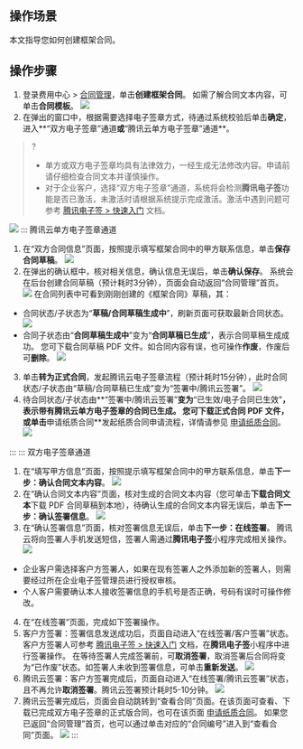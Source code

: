 ## 操作场景

本文指导您如何创建框架合同。

## 操作步骤

1. 登录费用中心 > [合同管理](https://console.cloud.tencent.com/expense/contract)，单击**创建框架合同**。
如需了解合同文本内容，可单击**合同模板**。
![](https://qcloudimg.tencent-cloud.cn/raw/2c7c431d47096cde55327aa9e19da8f1.png)
2. 在弹出的窗口中，根据需要选择电子签章方式，待通过系统校验后单击**确定**，进入**“双方电子签章”通道**或**“腾讯云单方电子签章”通道**。
>? 
> - 单方或双方电子签章均具有法律效力，一经生成无法修改内容。申请前请仔细检查合同文本并谨慎操作。
> - 对于企业客户，选择“双方电子签章”通道，系统将会检测**腾讯电子签**功能是否已激活，未激活时请根据系统提示完成激活。激活中遇到问题可参考 [腾讯电子签 > 快速入门](https://cloud.tencent.com/document/product/1323/53882) 文档。
> 
![](https://qcloudimg.tencent-cloud.cn/raw/b6e0f7d5fe0bcf7093bcdb4d3cc4ca3f.png)
<dx-tabs>
::: 腾讯云单方电子签章通道
1. 在“双方合同信息”页面，按照提示填写框架合同中的甲方联系信息，单击**保存合同草稿**。
![](https://qcloudimg.tencent-cloud.cn/raw/5d56e379392d7864b61f0f71fd4b8aa5.png)
2. 在弹出的确认框中，核对相关信息，确认信息无误后，单击**确认保存**。
系统会在后台创建合同草稿（预计耗时3分钟），页面会自动返回“合同管理”首页。
![](https://qcloudimg.tencent-cloud.cn/raw/eea74c0a9a8eab2f6ea61d3ce2299ee9.png)
在合同列表中可看到刚刚创建的《框架合同》草稿，其：
 - 合同状态/子状态为“**草稿/合同草稿生成中**”，刷新页面可获取最新合同状态。
 ![](https://qcloudimg.tencent-cloud.cn/raw/b30276a2f40688268597ec9e8745d0ac.png)
 - 合同子状态由“**合同草稿生成中**”变为“**合同草稿已生成**”，表示合同草稿生成成功。
 您可下载合同草稿 PDF 文件。如合同内容有误，也可操作**作废**，作废后可**删除**。
 ![](https://qcloudimg.tencent-cloud.cn/raw/7377e65c63285050bd9c7dc7bab8843b.png)
3. 单击**转为正式合同**，发起腾讯云电子签章流程（预计耗时15分钟），此时合同状态/子状态由“草稿/合同草稿已生成”变为“签署中/腾讯云签署”。
![](https://qcloudimg.tencent-cloud.cn/raw/1c1f29f26142923e36e7632aeebd5e82.png)
4. 待合同状态/子状态由**“签署中/腾讯云签署”**变为**“已生效/电子合同已生效”**，表示带有腾讯云单方电子签章的合同已生成。
您可下载正式合同 PDF 文件，或单击**申请纸质合同**发起纸质合同申请流程，详情请参见 [申请纸质合同](https://cloud.tencent.com/document/product/555/79127)。
![](https://qcloudimg.tencent-cloud.cn/raw/9b8b399ac0f74280e1802562cc235716.png)

:::
::: 双方电子签章通道
1. 在“填写甲方信息”页面，按照提示填写框架合同中的甲方联系信息，单击**下一步：确认合同文本内容**。
![](https://qcloudimg.tencent-cloud.cn/raw/2569184c239595b1d7771f0122e45b41.png)
2. 在“确认合同文本内容”页面，核对生成的合同文本内容（您可单击**下载合同文本**下载 PDF 合同草稿到本地），待确认生成的合同文本内容无误后，单击**下一步：确认签署信息**。
![](https://qcloudimg.tencent-cloud.cn/raw/731ec559e9b45e2da5febb781e94e0b8.png)
3. 在“确认签署信息”页面，核对签署信息无误后，单击**下一步：在线签署**。
腾讯云将向签署人手机发送短信，签署人需通过**腾讯电子签**小程序完成相关操作。
![](https://qcloudimg.tencent-cloud.cn/raw/99baffd08796141df4494b808524c99d.png)
 - 企业客户需选择客户方签署人，如果在现有签署人之外添加新的签署人，则需要经过所在企业电子签管理员进行授权审核。
 - 个人客户需要确认本人接收签署信息的手机号是否正确，号码有误时可操作修改。
4. 在“在线签署”页面，完成如下签署操作。
 1. 客户方签署：签署信息发送成功后，页面自动进入“在线签署/客户签署”状态。客户方签署人可参考 [腾讯电子签 > 快速入门](https://cloud.tencent.com/document/product/1323/53882) 文档，在**腾讯电子签**小程序中进行签署操作。
 在等待签署人完成签署前，可**取消签署**，取消签署后合同将变为“已作废”状态。如签署人未收到签署信息，可单击**重新发送**。
 ![](https://qcloudimg.tencent-cloud.cn/raw/2b2cf757c5eac605fc7819f2cb67cc18.png)
 2. 腾讯云签署：客户方签署完成后，页面自动进入“在线签署/腾讯云签署”状态，且不再允许**取消签署**。腾讯云签署预计耗时5-10分钟。
 ![](https://qcloudimg.tencent-cloud.cn/raw/11977f59682494c5086d394128f31a32.png)
5. 腾讯云签署完成后，页面会自动跳转到“查看合同”页面。在该页面可查看、下载已完成双方电子签章的正式版合同，也可在该页面 [申请纸质合同](https://cloud.tencent.com/document/product/555/79127)。
如果您已返回“合同管理”首页，也可以通过单击对应的“合同编号”进入到“查看合同”页面。
![](https://qcloudimg.tencent-cloud.cn/raw/48700f6778e731a337b06a2053c1c755.png)
:::
</dx-tabs>
